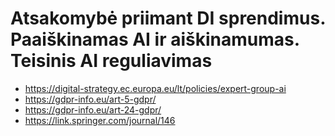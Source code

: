 # Atsakomybė priimant DI sprendimus. Paaiškinamas AI ir aiškinamumas. Teisinis AI reguliavimas



* https://digital-strategy.ec.europa.eu/lt/policies/expert-group-ai
* https://gdpr-info.eu/art-5-gdpr/
* https://gdpr-info.eu/art-24-gdpr/
* https://link.springer.com/journal/146
